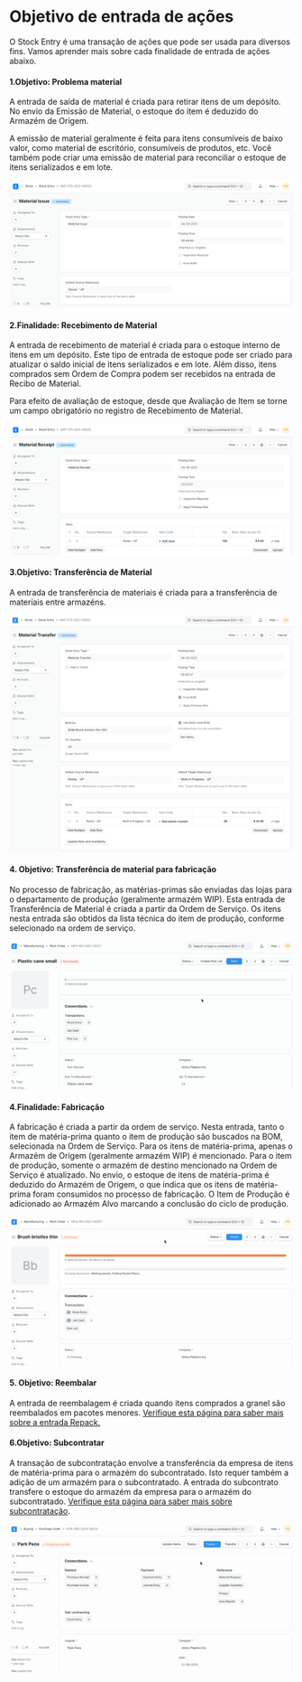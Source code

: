 # Objetivo de entrada de ações



O Stock Entry é uma transação de ações que pode ser usada para diversos fins. Vamos aprender mais sobre cada finalidade de entrada de ações abaixo.


#### 1.Objetivo: Problema material


A entrada de saída de material é criada para retirar itens de um depósito. No envio da Emissão de Material, o estoque do item é deduzido do Armazém de Origem.


A emissão de material geralmente é feita para itens consumíveis de baixo valor, como material de escritório, consumíveis de produtos, etc. Você também pode criar uma emissão de material para reconciliar o estoque de itens serializados e em lote.


![Material Issue](/files/stock-entry-issue.png)


#### 2.Finalidade: Recebimento de Material


A entrada de recebimento de material é criada para o estoque interno de itens em um depósito. Este tipo de entrada de estoque pode ser criado para atualizar o saldo inicial de itens serializados e em lote. Além disso, itens comprados sem Ordem de Compra podem ser recebidos na entrada de Recibo de Material.


Para efeito de avaliação de estoque, desde que Avaliação de Item se torne um campo obrigatório no registro de Recebimento de Material.


![Recibo de material](/files/stock-entry-receipt.png)


#### 3.Objetivo: Transferência de Material


A entrada de transferência de materiais é criada para a transferência de materiais entre armazéns.


![Material Transfer](/files/stock-entry-transfer.png)


#### 4. Objetivo: Transferência de material para fabricação


No processo de fabricação, as matérias-primas são enviadas das lojas para o departamento de produção (geralmente armazém WIP). Esta entrada de Transferência de Material é criada a partir da Ordem de Serviço. Os itens nesta entrada são obtidos da lista técnica do item de produção, conforme selecionado na ordem de serviço.


![Transferência para fabricação](/files/stock-entry-manufacture-transfer.gif)


#### 4.Finalidade: Fabricação


A fabricação é criada a partir da ordem de serviço. Nesta entrada, tanto o item de matéria-prima quanto o item de produção são buscados na BOM, selecionada na Ordem de Serviço. Para os itens de matéria-prima, apenas o Armazém de Origem (geralmente armazém WIP) é mencionado. Para o item de produção, somente o armazém de destino mencionado na Ordem de Serviço é atualizado. No envio, o estoque de itens de matéria-prima é deduzido do Armazém de Origem, o que indica que os itens de matéria-prima foram consumidos no processo de fabricação. O Item de Produção é adicionado ao Armazém Alvo marcando a conclusão do ciclo de produção.


![Manufacture](/files/stock-entry-manufacture.gif)


#### 5. Objetivo: Reembalar


A entrada de reembalagem é criada quando itens comprados a granel são reembalados em pacotes menores. [Verifique esta página para saber mais sobre a entrada Repack.](/docs/pt/stock/articles/repack-entry.html)


#### 6.Objetivo: Subcontratar


A transação de subcontratação envolve a transferência da empresa de itens de matéria-prima para o armazém do subcontratado. Isto requer também a adição de um armazém para o subcontratado. A entrada do subcontrato transfere o estoque do armazém da empresa para o armazém do subcontratado. [Verifique esta página para saber mais sobre subcontratação](/docs/pt/manufacturing/subcontracting.html).


![Subcontract](/files/stock-entry-subcontract.gif)




